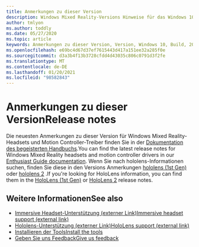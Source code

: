 ```yaml
---
title: Anmerkungen zu dieser Version
description: Windows Mixed Reality-Versions Hinweise für das Windows 10-Update vom Mai 2020 (auch bekannt als 2004).
author: tmlyon
ms.author: toddly
ms.date: 05/27/2020
ms.topic: article
keywords: Anmerkungen zu dieser Version, Version, Windows 10, Build, 20h1, OS, 2020, 2004
ms.openlocfilehash: e69bc4d67d37ef7615443d417a151ee32a285f0e
ms.sourcegitcommit: d3a3b4f13b3728cfdd4d43035c806c0791d3f2fe
ms.translationtype: MT
ms.contentlocale: de-DE
ms.lasthandoff: 01/20/2021
ms.locfileid: "98582843"
---
```

# <a name="release-notes"></a><span data-ttu-id="b6ee7-104">Anmerkungen zu dieser Version</span><span class="sxs-lookup"><span data-stu-id="b6ee7-104">Release notes</span></span>

<span data-ttu-id="b6ee7-105">Die neuesten Anmerkungen zu dieser Version für Windows Mixed Reality-Headsets und Motion Controller-Treiber finden Sie in der [Dokumentation des begeisterten Handbuchs](/windows/mixed-reality/enthusiast-guide/mixed-reality-software).</span><span class="sxs-lookup"><span data-stu-id="b6ee7-105">You can find the latest release notes for Windows Mixed Reality headsets and motion controller drivers in our [Enthusiast Guide documentation](/windows/mixed-reality/enthusiast-guide/mixed-reality-software).</span></span> <span data-ttu-id="b6ee7-106">Wenn Sie nach hololens-Informationen suchen, finden Sie diese in den Versions Anmerkungen [hololens (1st Gen)](/hololens/hololens1-release-notes) oder [hololens 2](/hololens/hololens-release-notes) .</span><span class="sxs-lookup"><span data-stu-id="b6ee7-106">If you're looking for HoloLens information, you can find them in the [HoloLens (1st Gen)](/hololens/hololens1-release-notes) or [HoloLens 2](/hololens/hololens-release-notes) release notes.</span></span>

## <a name="see-also"></a><span data-ttu-id="b6ee7-107">Weitere Informationen</span><span class="sxs-lookup"><span data-stu-id="b6ee7-107">See also</span></span>
* [<span data-ttu-id="b6ee7-108">Immersive Headset-Unterstützung (externer Link)</span><span class="sxs-lookup"><span data-stu-id="b6ee7-108">Immersive headset support (external link)</span></span>](/windows/mixed-reality/enthusiast-guide/troubleshooting-windows-mixed-reality)
* [<span data-ttu-id="b6ee7-109">Hololens-Unterstützung (externer Link)</span><span class="sxs-lookup"><span data-stu-id="b6ee7-109">HoloLens support (external link)</span></span>](https://support.microsoft.com/products/hololens)
* [<span data-ttu-id="b6ee7-110">Installieren der Tools</span><span class="sxs-lookup"><span data-stu-id="b6ee7-110">Install the tools</span></span>](../develop/install-the-tools.md)
* [<span data-ttu-id="b6ee7-111">Geben Sie uns Feedback</span><span class="sxs-lookup"><span data-stu-id="b6ee7-111">Give us feedback</span></span>](/hololens/hololens-feedback)